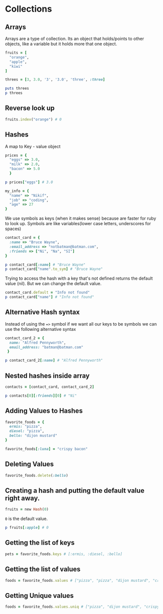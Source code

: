 # Collections

## Arrays

Arrays are a type of collection. Its an object that holds/points to other objects, like a variable but it holds more that one object.

```ruby
fruits = [
  "orange",
  "apple",
  "kiwi"
]
```

```ruby
threes = [3, 3.0, '3', '3.0', 'three', :three]

puts threes
p threes
```

## Reverse look up

```ruby
fruits.index("orange") # 0
```

## Hashes 

A map to Key - value object

```ruby
prices = {
  "eggs" => 3.0,
  "milk" => 2.0,
  "bacon" => 5.0
  }

p prices["eggs"] # 3.0
```

```ruby
my_info = {
  "name" => "Nikif",
  "job" => "coding",
  "age" => 27
}
```

We use symbols as keys (when it makes sense) because are faster for ruby to look up. Symbols are like variables(lower case letters, underscores for spaces)

```ruby
contact_card = {
  :name => "Bruce Wayne",
  :email_address => "notbatman@batman.com",
  :friends => ["Ni", "Na", "SI"]
}

p contact_card[:name] # "Bruce Wayne"
p contact_card["name".to_sym] # "Bruce Wayne"
```

Trying to access the hash with a key that's not defined returns the default value (nil). But we can change the default value.

```ruby
contact_card.default = "Info not found"
p contact_card["name"] # "Info not found"
```

## Alternative Hash syntax

Instead of using the `=>` symbol if we want all our keys to be symbols we can use the following alternative syntax

```ruby
contact_card_2 = {
  name: "Alfred Pennyworth",
  email_address: "batman@batman.com"
 }

p contact_card_2[:name] # "Alfred Pennyworth"
```

## Nested hashes inside array

```ruby
contacts = [contact_card, contact_card_2]
```

```ruby
p contacts[0][:friends][0] # "Ni"
```

## Adding Values to Hashes

```ruby
favorite_foods = {
  ermis: "pizza",
  diesel: "pizza",
  bello: "dijon mustard"
}
```

```Ruby
favorite_foods[:luna] = "crispy bacon"
```

## Deleting Values

```ruby
favorite_foods.delete(:bello)
```

## Creating a hash and putting the default value right away.

```ruby
fruits = new Hash(0)
```

`0` is the default value.

```ruby
p fruits[:apple] # 0
```

## Getting the list of keys

```ruby
pets = favorite_foods.keys # [:ermis, :diesel, :bello]
```

## Getting the list of values

```ruby
foods = favorite_foods.values # ["pizza", "pizza", "dijon mustard", "crispy bacon"]
```

## Getting Unique values

```ruby
foods = favorite_foods.values.uniq # ["pizza", "dijon mustard", "crispy bacon"]
```

